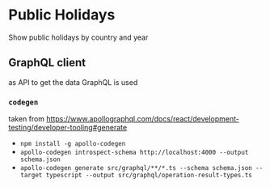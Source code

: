 # Public Holidays

Show public holidays by country and year

## GraphQL client

as API to get the data GraphQL is used

### `codegen`

taken from https://www.apollographql.com/docs/react/development-testing/developer-tooling#generate

- `npm install -g apollo-codegen`
- `apollo-codegen introspect-schema http://localhost:4000 --output schema.json`
- `apollo-codegen generate src/graphql/**/*.ts --schema schema.json --target typescript --output src/graphql/operation-result-types.ts`

